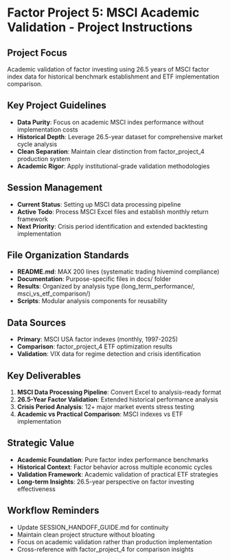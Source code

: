 # Factor Project 5: MSCI Academic Validation - Project Instructions

## Project Focus
Academic validation of factor investing using 26.5 years of MSCI factor index data for historical benchmark establishment and ETF implementation comparison.

## Key Project Guidelines
- **Data Purity**: Focus on academic MSCI index performance without implementation costs
- **Historical Depth**: Leverage 26.5-year dataset for comprehensive market cycle analysis
- **Clean Separation**: Maintain clear distinction from factor_project_4 production system
- **Academic Rigor**: Apply institutional-grade validation methodologies

## Session Management
- **Current Status**: Setting up MSCI data processing pipeline
- **Active Todo**: Process MSCI Excel files and establish monthly return framework
- **Next Priority**: Crisis period identification and extended backtesting implementation

## File Organization Standards
- **README.md**: MAX 200 lines (systematic trading hivemind compliance)
- **Documentation**: Purpose-specific files in docs/ folder
- **Results**: Organized by analysis type (long_term_performance/, msci_vs_etf_comparison/)
- **Scripts**: Modular analysis components for reusability

## Data Sources
- **Primary**: MSCI USA factor indexes (monthly, 1997-2025)
- **Comparison**: factor_project_4 ETF optimization results
- **Validation**: VIX data for regime detection and crisis identification

## Key Deliverables
1. **MSCI Data Processing Pipeline**: Convert Excel to analysis-ready format
2. **26.5-Year Factor Validation**: Extended historical performance analysis
3. **Crisis Period Analysis**: 12+ major market events stress testing
4. **Academic vs Practical Comparison**: MSCI indexes vs ETF implementation

## Strategic Value
- **Academic Foundation**: Pure factor index performance benchmarks
- **Historical Context**: Factor behavior across multiple economic cycles  
- **Validation Framework**: Academic validation of practical ETF strategies
- **Long-term Insights**: 26.5-year perspective on factor investing effectiveness

## Workflow Reminders
- Update SESSION_HANDOFF_GUIDE.md for continuity
- Maintain clean project structure without bloating
- Focus on academic validation rather than production implementation
- Cross-reference with factor_project_4 for comparison insights